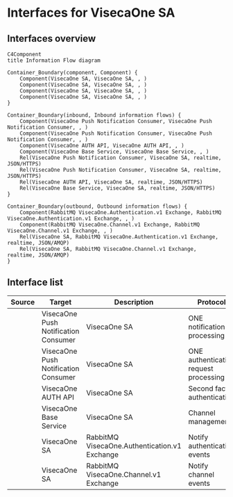 # Interfaces for VisecaOne SA

## Interfaces overview

```mermaid
C4Component
title Information Flow diagram

Container_Boundary(component, Component) {
    Component(VisecaOne SA, VisecaOne SA, , )
    Component(VisecaOne SA, VisecaOne SA, , )
    Component(VisecaOne SA, VisecaOne SA, , )
    Component(VisecaOne SA, VisecaOne SA, , )
}

Container_Boundary(inbound, Inbound information flows) {
    Component(VisecaOne Push Notification Consumer, VisecaOne Push Notification Consumer, , )
    Component(VisecaOne Push Notification Consumer, VisecaOne Push Notification Consumer, , )
    Component(VisecaOne AUTH API, VisecaOne AUTH API, , )
    Component(VisecaOne Base Service, VisecaOne Base Service, , )
    Rel(VisecaOne Push Notification Consumer, VisecaOne SA, realtime, JSON/HTTPS)
    Rel(VisecaOne Push Notification Consumer, VisecaOne SA, realtime, JSON/HTTPS)
    Rel(VisecaOne AUTH API, VisecaOne SA, realtime, JSON/HTTPS)
    Rel(VisecaOne Base Service, VisecaOne SA, realtime, JSON/HTTPS)
}

Container_Boundary(outbound, Outbound information flows) {
    Component(RabbitMQ VisecaOne.Authentication.v1 Exchange, RabbitMQ VisecaOne.Authentication.v1 Exchange, , )
    Component(RabbitMQ VisecaOne.Channel.v1 Exchange, RabbitMQ VisecaOne.Channel.v1 Exchange, , )
    Rel(VisecaOne SA, RabbitMQ VisecaOne.Authentication.v1 Exchange, realtime, JSON/AMQP)
    Rel(VisecaOne SA, RabbitMQ VisecaOne.Channel.v1 Exchange, realtime, JSON/AMQP)
}
```

## Interface list

| Source       | Target       |  Description    | Protocol      | Format       | Frequency     | Direction     |
|--------------|--------------|-----------------|---------------|--------------|---------------|---------------|
     | VisecaOne Push Notification Consumer | VisecaOne SA | ONE notification processing | HTTPS | JSON | realtime | bi-directional |
     | VisecaOne Push Notification Consumer | VisecaOne SA | ONE authentication request processing | HTTPS | JSON | realtime | bi-directional |
     | VisecaOne AUTH API | VisecaOne SA | Second factor authentication | HTTPS | JSON | realtime | bi-directional |
     | VisecaOne Base Service | VisecaOne SA | Channel management | HTTPS | JSON | realtime | bi-directional |
    | VisecaOne SA | RabbitMQ VisecaOne.Authentication.v1 Exchange | Notify authentication events | AMQP | JSON | realtime | outgoing |
    | VisecaOne SA | RabbitMQ VisecaOne.Channel.v1 Exchange | Notify channel events | AMQP | JSON | realtime | outgoing |

